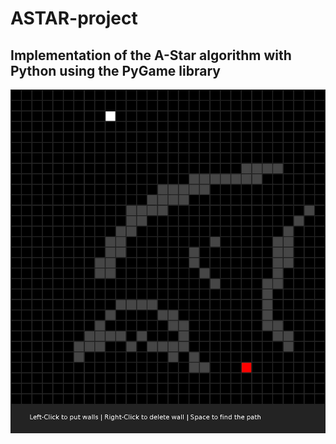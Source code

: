 # ASTAR-project
## Implementation of the A-Star algorithm with Python using the PyGame library
![alt text](https://github.com/arthurbabin/ASTAR-project/blob/main/Screenshots/screenshot670.jpg?raw=true)